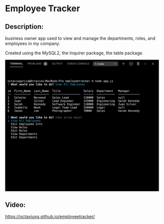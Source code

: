 # Employee Tracker

## Description:
business owner app used to view and manage the departments, roles, and employees in my company.

Created using the MySQL2, the Inquirer package, the table package.

![](./assets/sshot.png)


## Video: 
https://octaviusg.github.io/employeetracker/
